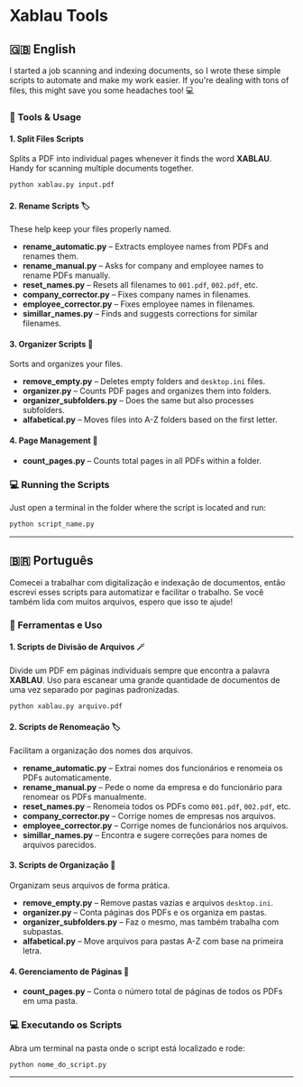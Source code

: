 # Xablau Tools

## 🇬🇧 English
I started a job scanning and indexing documents, so I wrote these simple scripts to automate and make my work easier. If you're dealing with tons of files, this might save you some headaches too! 💻

### 🔧 Tools & Usage

#### 1. Split Files Scripts
Splits a PDF into individual pages whenever it finds the word **XABLAU**. Handy for scanning multiple documents together.
```sh
python xablau.py input.pdf
```

#### 2. Rename Scripts 🏷️
These help keep your files properly named.
- **rename_automatic.py** – Extracts employee names from PDFs and renames them.
- **rename_manual.py** – Asks for company and employee names to rename PDFs manually.
- **reset_names.py** – Resets all filenames to `001.pdf`, `002.pdf`, etc.
- **company_corrector.py** – Fixes company names in filenames.
- **employee_corrector.py** – Fixes employee names in filenames.
- **simillar_names.py** – Finds and suggests corrections for similar filenames.

#### 3. Organizer Scripts 📂
Sorts and organizes your files.
- **remove_empty.py** – Deletes empty folders and `desktop.ini` files.
- **organizer.py** – Counts PDF pages and organizes them into folders.
- **organizer_subfolders.py** – Does the same but also processes subfolders.
- **alfabetical.py** – Moves files into A-Z folders based on the first letter.

#### 4. Page Management 📄
- **count_pages.py** – Counts total pages in all PDFs within a folder.

### 💻 Running the Scripts
Just open a terminal in the folder where the script is located and run:
```sh
python script_name.py 
```

---

## 🇧🇷 Português
Comecei a trabalhar com digitalização e indexação de documentos, então escrevi esses scripts para automatizar e facilitar o trabalho. Se você também lida com muitos arquivos, espero que isso te ajude!

### 🔧 Ferramentas e Uso

#### 1. Scripts de Divisão de Arquivos 🪄
Divide um PDF em páginas individuais sempre que encontra a palavra **XABLAU**. Uso para escanear uma grande quantidade de documentos de uma vez separado por paginas padronizadas.
```sh
python xablau.py arquivo.pdf
```

#### 2. Scripts de Renomeação 🏷️
Facilitam a organização dos nomes dos arquivos.
- **rename_automatic.py** – Extrai nomes dos funcionários e renomeia os PDFs automaticamente.
- **rename_manual.py** – Pede o nome da empresa e do funcionário para renomear os PDFs manualmente.
- **reset_names.py** – Renomeia todos os PDFs como `001.pdf`, `002.pdf`, etc.
- **company_corrector.py** – Corrige nomes de empresas nos arquivos.
- **employee_corrector.py** – Corrige nomes de funcionários nos arquivos.
- **simillar_names.py** – Encontra e sugere correções para nomes de arquivos parecidos.

#### 3. Scripts de Organização 📂
Organizam seus arquivos de forma prática.
- **remove_empty.py** – Remove pastas vazias e arquivos `desktop.ini`.
- **organizer.py** – Conta páginas dos PDFs e os organiza em pastas.
- **organizer_subfolders.py** – Faz o mesmo, mas também trabalha com subpastas.
- **alfabetical.py** – Move arquivos para pastas A-Z com base na primeira letra.

#### 4. Gerenciamento de Páginas 📄
- **count_pages.py** – Conta o número total de páginas de todos os PDFs em uma pasta.

### 💻 Executando os Scripts
Abra um terminal na pasta onde o script está localizado e rode:
```sh
python nome_do_script.py 
```

---

